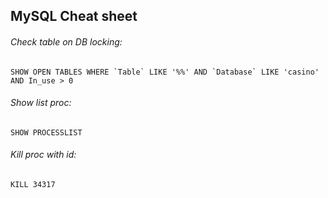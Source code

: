 ## MySQL Cheat sheet

###### Check table on DB locking:
``SHOW OPEN TABLES WHERE `Table` LIKE '%%' AND `Database` LIKE 'casino' AND In_use > 0``

###### Show list proc: 
``SHOW PROCESSLIST``

###### Kill proc with id:
``KILL 34317``